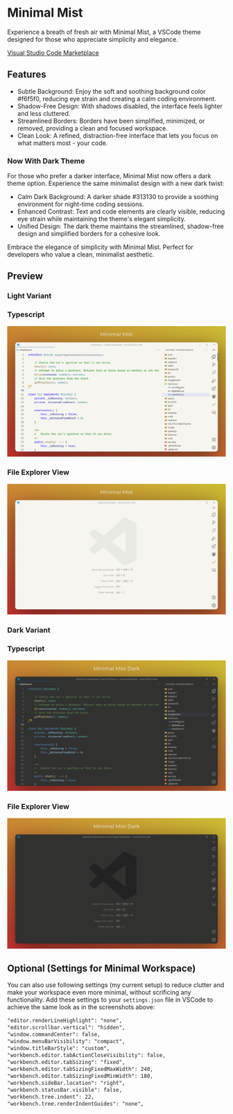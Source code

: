 # Minimal Mist

Experience a breath of fresh air with Minimal Mist, a VSCode theme designed for those who appreciate simplicity and elegance.

[Visual Studio Code Marketplace](https://marketplace.visualstudio.com/items?itemName=mubaidr.minimal-mist)

## Features

- Subtle Background: Enjoy the soft and soothing background color #f6f5f0, reducing eye strain and creating a calm coding environment.
- Shadow-Free Design: With shadows disabled, the interface feels lighter and less cluttered.
- Streamlined Borders: Borders have been simplified, minimized, or removed, providing a clean and focused workspace.
- Clean Look: A refined, distraction-free interface that lets you focus on what matters most - your code.

### Now With Dark Theme

For those who prefer a darker interface, Minimal Mist now offers a dark theme option. Experience the same minimalist design with a new dark twist:

- Calm Dark Background: A darker shade #313130 to provide a soothing environment for night-time coding sessions.
- Enhanced Contrast: Text and code elements are clearly visible, reducing eye strain while maintaining the theme's elegant simplicity.
- Unified Design: The dark theme maintains the streamlined, shadow-free design and simplified borders for a cohesive look.

Embrace the elegance of simplicity with Minimal Mist. Perfect for developers who value a clean, minimalist aesthetic.

## Preview

### Light Variant

### Typescript

<img src="media/typescript-light.png"/>

### File Explorer View

<img src="media/empty-light.png"/>

### Dark Variant

### Typescript

<img src="media/typescript-dark.png"/>

### File Explorer View

<img src="media/empty-dark.png"/>

## Optional (Settings for Minimal Workspace)

You can also use following settings (my current setup) to reduce clutter and make your workspace even more minimal, without scrificing any functionality. Add these settings to your `settings.json` file in VSCode to achieve the same look as in the screenshots above:

```jsonc
"editor.renderLineHighlight": "none",
"editor.scrollbar.vertical": "hidden",
"window.commandCenter": false,
"window.menuBarVisibility": "compact",
"window.titleBarStyle": "custom",
"workbench.editor.tabActionCloseVisibility": false,
"workbench.editor.tabSizing": "fixed",
"workbench.editor.tabSizingFixedMaxWidth": 240,
"workbench.editor.tabSizingFixedMinWidth": 180,
"workbench.sideBar.location": "right",
"workbench.statusBar.visible": false,
"workbench.tree.indent": 22,
"workbench.tree.renderIndentGuides": "none",
```
